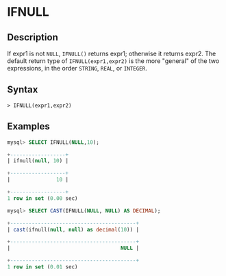 # **IFNULL**

## **Description**

If expr1 is not `NULL`, `IFNULL()` returns expr1; otherwise it returns expr2.
The default return type of `IFNULL(expr1,expr2)` is the more "general" of the two expressions, in the order `STRING`, `REAL`, or `INTEGER`.

## **Syntax**

```
> IFNULL(expr1,expr2)
```

## **Examples**

```sql
mysql> SELECT IFNULL(NULL,10);

+------------------+
| ifnull(null, 10) |

+------------------+
|               10 |

+------------------+
1 row in set (0.00 sec)
```

```sql
mysql> SELECT CAST(IFNULL(NULL, NULL) AS DECIMAL);

+-----------------------------------------+
| cast(ifnull(null, null) as decimal(10)) |

+-----------------------------------------+
|                                    NULL |

+-----------------------------------------+
1 row in set (0.01 sec)
```
